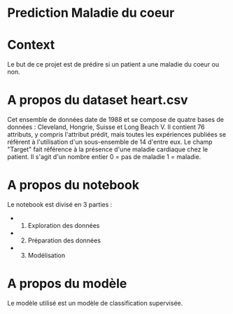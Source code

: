 <h1>Prediction Maladie du coeur</h1>

# Context 

Le but de ce projet est de prédire si un patient a une maladie du coeur ou non.

# A propos du dataset heart.csv

Cet ensemble de données date de 1988 et se compose de quatre bases de données : Cleveland, Hongrie, Suisse et Long Beach V. Il contient 76 attributs, y compris l'attribut prédit, mais toutes les expériences publiées se réfèrent à l'utilisation d'un sous-ensemble de 14 d'entre eux. Le champ "Target" fait référence à la présence d'une maladie cardiaque chez le patient. 
Il s'agit d'un nombre entier 
    0 = pas de maladie 
    1 = maladie.

# A propos du notebook

Le notebook est divisé en 3 parties :
- 1. Exploration des données
- 2. Préparation des données
- 3. Modélisation

# A propos du modèle

Le modèle utilisé est un modèle de classification supervisée.
